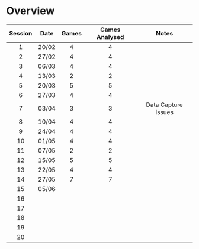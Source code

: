 # Overview

| Session | Date  | Games | Games Analysed |        Notes        |
|:-------:|:-----:|:-----:|:--------------:|:-------------------:|
|    1    | 20/02 |   4   |       4        |                     |
|    2    | 27/02 |   4   |       4        |                     |
|    3    | 06/03 |   4   |       4        |                     |
|    4    | 13/03 |   2   |       2        |                     |
|    5    | 20/03 |   5   |       5        |                     |
|    6    | 27/03 |   4   |       4        |                     |
|    7    | 03/04 |   3   |       3        | Data Capture Issues |
|    8    | 10/04 |   4   |       4        |                     |
|    9    | 24/04 |   4   |       4        |                     |
|   10    | 01/05 |   4   |       4        |                     |
|   11    | 07/05 |   2   |       2        |                     |
|   12    | 15/05 |   5   |       5        |                     |
|   13    | 22/05 |   4   |       4        |                     |
|   14    | 27/05 |   7   |       7        |                     |
|   15    | 05/06 |       |                |                     |
|   16    |       |       |                |                     |
|   17    |       |       |                |                     |
|   18    |       |       |                |                     |
|   19    |       |       |                |                     |
|   20    |       |       |                |                     |
